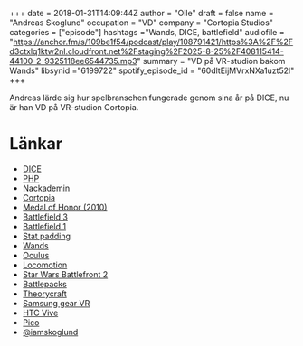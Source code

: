 +++
date = 2018-01-31T14:09:44Z
author = "Olle"
draft = false
name = "Andreas Skoglund"
occupation = "VD"
company = "Cortopia Studios"
categories = ["episode"]
hashtags ="Wands, DICE, battlefield"
audiofile = "https://anchor.fm/s/109be1f54/podcast/play/108791421/https%3A%2F%2Fd3ctxlq1ktw2nl.cloudfront.net%2Fstaging%2F2025-8-25%2F408115414-44100-2-9325118ee6544735.mp3"
summary = "VD på VR-studion bakom Wands"
libsynid ="6199722"
spotify_episode_id = "60dltEijMVrxNXa1uzt52l"
+++

Andreas lärde sig hur spelbranschen fungerade genom sina år på DICE, nu
är han VD på VR-studion Cortopia. 

# Länkar
* [DICE](http://www.dice.se/)
* [PHP](https://en.wikipedia.org/wiki/PHP)
* [Nackademin](https://nackademin.se/)
* [Cortopia](http://cortopia.com/)
* [Medal of Honor (2010)](https://en.wikipedia.org/wiki/Medal_of_Honor_(2010_video_game))
* [Battlefield 3](https://en.wikipedia.org/wiki/Battlefield_3)
* [Battlefield 1](https://en.wikipedia.org/wiki/Battlefield_1)
* [Stat padding](https://en.wikipedia.org/wiki/Stat_padding)
* [Wands](https://www.youtube.com/watch?v=1WK8Qd1x1Qg)
* [Oculus](https://www.oculus.com/)
* [Locomotion](https://medium.com/usable-or-not/the-science-of-locomotion-in-vr-e2314be3f1ca)
* [Star Wars Battlefront 2](https://www.youtube.com/watch?v=_q51LZ2HpbE)
* [Battlepacks](https://www.battlefield.com/games/battlefield-1/battlepack)
* [Theorycraft](https://en.wikipedia.org/wiki/Theorycraft)
* [Samsung gear VR](https://en.wikipedia.org/wiki/Samsung_Gear_VR)
* [HTC Vive](https://en.wikipedia.org/wiki/HTC_Vive)
* [Pico](https://www.pico-interactive.com/)
* [@iamskoglund](https://twitter.com/iamskoglund?lang=en)

